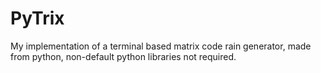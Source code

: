 # PyTrix
My implementation of a terminal based matrix code rain generator, made from python, non-default python libraries not required.
